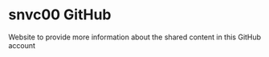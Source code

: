 # snvc00 GitHub
Website to provide more information about the shared content in this GitHub account

